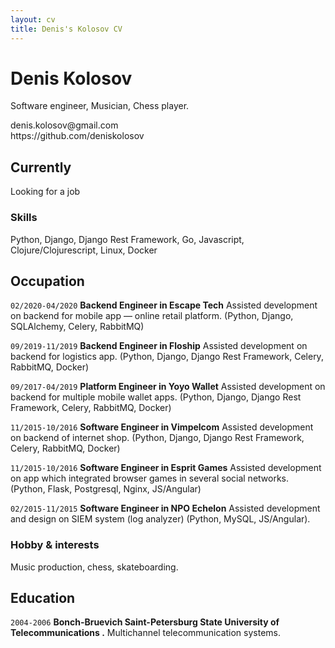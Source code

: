 ```yaml
---
layout: cv
title: Denis's Kolosov CV
---
```

# Denis Kolosov
Software engineer, Musician, Chess player.

<div id="webaddress">
denis.kolosov@gmail.com<br>
https://github.com/deniskolosov<br> 
</div>


## Currently
Looking for a job

### Skills
Python, Django, Django Rest Framework, Go, Javascript, Clojure/Clojurescript, Linux, Docker


## Occupation
`02/2020-04/2020`
__Backend Engineer in Escape Tech__
Assisted development on backend for mobile app — online retail platform.
(Python, Django, SQLAlchemy, Celery, RabbitMQ)

`09/2019-11/2019`
__Backend Engineer in Floship__
Assisted development on backend for logistics app.
(Python, Django, Django Rest Framework, Celery, RabbitMQ, Docker)

`09/2017-04/2019`
__Platform Engineer in Yoyo Wallet__
Assisted development on backend for multiple mobile wallet apps.
(Python, Django, Django Rest Framework, Celery, RabbitMQ, Docker)

`11/2015-10/2016`
__Software Engineer in Vimpelcom__
Assisted development on backend of internet shop.
(Python, Django, Django Rest Framework, Celery, RabbitMQ, Docker)

`11/2015-10/2016`
__Software Engineer in Esprit Games__
Assisted development on app which integrated browser games in several social networks.
(Python, Flask, Postgresql, Nginx, JS/Angular)

`02/2015-11/2015`
__Software Engineer in NPO Echelon__
Assisted development and design on SIEM system (log analyzer) (Python, MySQL, JS/Angular).

### Hobby & interests

Music production, chess, skateboarding.

## Education

`2004-2006`
__Bonch-Bruevich Saint-Petersburg State University of Telecommunications .__
  Multichannel telecommunication systems.



<!-- ### Footer

Last updated: July 2020 -->


